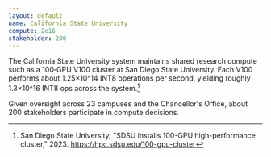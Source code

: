 ```yaml
---
layout: default
name: California State University
compute: 2e16
stakeholder: 200
---
```


The California State University system maintains shared research compute such as a 100‑GPU V100 cluster at San Diego State University. Each V100 performs about 1.25×10^14 INT8 operations per second, yielding roughly 1.3×10^16 INT8 ops across the system.[^1]

Given oversight across 23 campuses and the Chancellor's Office, about 200 stakeholders participate in compute decisions.

[^1]: San Diego State University, "SDSU installs 100-GPU high-performance cluster," 2023. <https://hpc.sdsu.edu/100-gpu-cluster>
